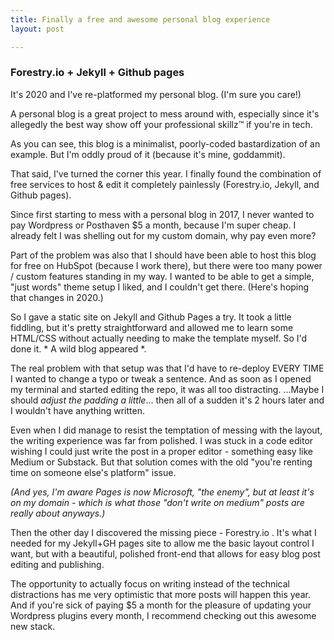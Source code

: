 ```yaml
---
title: Finally a free and awesome personal blog experience
layout: post

---
```


### Forestry.io + Jekyll + Github pages

It's 2020 and I've re-platformed my personal blog. (I'm sure you care!)

A personal blog is a great project to mess around with, especially since it's allegedly the best way show off your professional skillz™ if you're in tech.

As you can see, this blog is a minimalist, poorly-coded bastardization of an example. But I'm oddly proud of it (because it's mine, goddammit). 

That said, I've turned the corner this year. I finally found the combination of free services to host & edit it completely painlessly (Forestry.io, Jekyll, and Github pages).

Since first starting to mess with a personal blog in 2017, I never wanted to pay Wordpress or Posthaven $5 a month, because I'm super cheap. I already felt I was shelling out for my custom domain, why pay even more? 

Part of the problem was also that I should have been able to host this blog for free on HubSpot (because I work there), but there were too many power / custom features standing in my way. I wanted to be able to get a simple, "just words" theme setup I liked, and I couldn't get there. (Here's hoping that changes in 2020.)

So I gave a static site on Jekyll and Github Pages a try. It took a little fiddling, but it's pretty straightforward and allowed me to learn some HTML/CSS without actually needing to make the template myself. So I'd done it. * A wild blog appeared *.

The real problem with that setup was that I'd have to re-deploy EVERY TIME I wanted to change a typo or tweak a sentence. And as soon as I opened my terminal and started editing the repo, it was all too distracting. ...Maybe I should _adjust the padding a little_... then all of a sudden it's 2 hours later and I wouldn't have anything written.

Even when I did manage to resist the temptation of messing with the layout, the writing experience was far from polished. I was stuck in a code editor wishing I could just write the post in a proper editor - something easy like Medium or Substack. But that solution comes with the old "you're renting time on someone else's platform" issue.

_(And yes, I'm aware Pages is now Microsoft, "the enemy", but at least it's on my domain - which is what those "don't write on medium" posts are really about anyways.)_

Then the other day I discovered the missing piece - Forestry.io . It's what I needed for my Jekyll+GH pages site to allow me the basic layout control I want, but with a beautiful, polished front-end that allows for easy blog post editing and publishing.

The opportunity to actually focus on writing instead of the technical distractions has me very optimistic that more posts will happen this year. And if you're sick of paying $5 a month for the pleasure of updating your Wordpress plugins every month, I recommend checking out this awesome new stack.